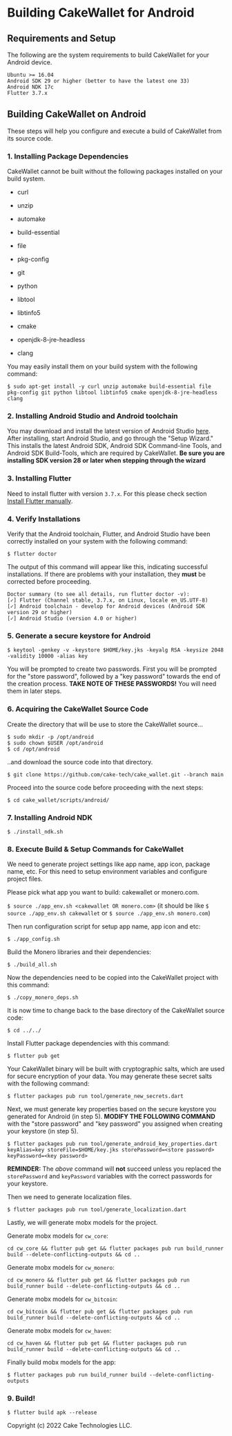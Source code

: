 # Building CakeWallet for Android

## Requirements and Setup

The following are the system requirements to build CakeWallet for your Android device.

```
Ubuntu >= 16.04 
Android SDK 29 or higher (better to have the latest one 33)
Android NDK 17c
Flutter 3.7.x
```

## Building CakeWallet on Android

These steps will help you configure and execute a build of CakeWallet from its source code.

### 1. Installing Package Dependencies

CakeWallet cannot be built without the following packages installed on your build system.

- curl

- unzip

- automake

- build-essential

- file

- pkg-config

- git

- python

- libtool

- libtinfo5

- cmake

- openjdk-8-jre-headless

- clang

You may easily install them on your build system with the following command:

`$ sudo apt-get install -y curl unzip automake build-essential file pkg-config git python libtool libtinfo5 cmake openjdk-8-jre-headless clang`

### 2. Installing Android Studio and Android toolchain

You may download and install the latest version of Android Studio [here](https://developer.android.com/studio#downloads). After installing, start Android Studio, and go through the "Setup Wizard." This installs the latest Android SDK, Android SDK Command-line Tools, and Android SDK Build-Tools, which are required by CakeWallet. **Be sure you are installing SDK version 28 or later when stepping through the wizard**

### 3. Installing Flutter

Need to install flutter with version `3.7.x`. For this please check section [Install Flutter manually](https://docs.flutter.dev/get-started/install/linux#install-flutter-manually).

### 4. Verify Installations

Verify that the Android toolchain, Flutter, and Android Studio have been correctly installed on your system with the following command:

`$ flutter doctor`

The output of this command will appear like this, indicating successful installations. If there are problems with your installation, they **must** be corrected before proceeding.
```
Doctor summary (to see all details, run flutter doctor -v):
[✓] Flutter (Channel stable, 3.7.x, on Linux, locale en_US.UTF-8)
[✓] Android toolchain - develop for Android devices (Android SDK version 29 or higher)
[✓] Android Studio (version 4.0 or higher)
```

### 5. Generate a secure keystore for Android

`$ keytool -genkey -v -keystore $HOME/key.jks -keyalg RSA -keysize 2048 -validity 10000 -alias key`

You will be prompted to create two passwords. First you will be prompted for the "store password", followed by a "key password" towards the end of the creation process. **TAKE NOTE OF THESE PASSWORDS!** You will need them in later steps. 

### 6. Acquiring the CakeWallet Source Code

Create the directory that will be use to store the CakeWallet source...

```
$ sudo mkdir -p /opt/android
$ sudo chown $USER /opt/android
$ cd /opt/android
```

..and download the source code into that directory.

`$ git clone https://github.com/cake-tech/cake_wallet.git --branch main`

Proceed into the source code before proceeding with the next steps:

`$ cd cake_wallet/scripts/android/`

### 7. Installing Android NDK

`$ ./install_ndk.sh`

### 8. Execute Build & Setup Commands for CakeWallet

We need to generate project settings like app name, app icon, package name, etc. For this need to setup environment variables and configure project files. 

Please pick what app you want to build: cakewallet or monero.com.

`$ source ./app_env.sh <cakewallet OR monero.com>`
(it should be like `$ source ./app_env.sh cakewallet` or `$ source ./app_env.sh monero.com`)

Then run configuration script for setup app name, app icon and etc:

`$ ./app_config.sh`  

Build the Monero libraries and their dependencies:

`$ ./build_all.sh`

Now the dependencies need to be copied into the CakeWallet project with this command:

`$ ./copy_monero_deps.sh`

It is now time to change back to the base directory of the CakeWallet source code:

`$ cd ../../`

Install Flutter package dependencies with this command:

`$ flutter pub get`

Your CakeWallet binary will be built with cryptographic salts, which are used for secure encryption of your data. You may generate these secret salts with the following command:

`$ flutter packages pub run tool/generate_new_secrets.dart`

Next, we must generate key properties based on the secure keystore you generated for Android (in step 5). **MODIFY THE FOLLOWING COMMAND** with the "store password" and "key password" you assigned when creating your keystore (in step 5).

`$ flutter packages pub run tool/generate_android_key_properties.dart keyAlias=key storeFile=$HOME/key.jks storePassword=<store password> keyPassword=<key password>`

**REMINDER:** The *above* command will **not** succeed unless you replaced the `storePassword` and `keyPassword` variables with the correct passwords for your keystore.

Then we need to generate localization files.

`$ flutter packages pub run tool/generate_localization.dart`

Lastly, we will generate mobx models for the project.

Generate mobx models for `cw_core`:

`cd cw_core && flutter pub get && flutter packages pub run build_runner build --delete-conflicting-outputs && cd ..`

Generate mobx models for `cw_monero`:

`cd cw_monero && flutter pub get && flutter packages pub run build_runner build --delete-conflicting-outputs && cd ..`

Generate mobx models for `cw_bitcoin`:

`cd cw_bitcoin && flutter pub get && flutter packages pub run build_runner build --delete-conflicting-outputs && cd ..`

Generate mobx models for `cw_haven`:

`cd cw_haven && flutter pub get && flutter packages pub run build_runner build --delete-conflicting-outputs && cd ..`

Finally build mobx models for the app:

`$ flutter packages pub run build_runner build --delete-conflicting-outputs`

### 9. Build!

`$ flutter build apk --release`

Copyright (c) 2022 Cake Technologies LLC.
